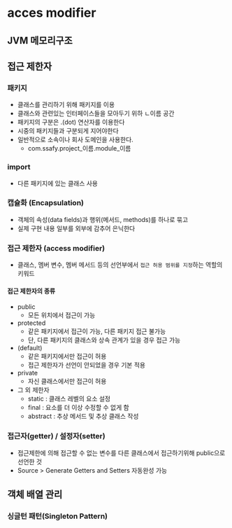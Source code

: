 # acces modifier
## JVM 메모리구조

## 접근 제한자
### 패키지
- 클래스를 관리하기 위해 패키지를 이용
- 클래스와 관련있는 인터페이스들을 모아두기 위하 ㄴ이름 공간
- 패키지의 구분은 .(dot) 연산자를 이용한다
- 시중의 패키지들과 구분되게 지어야한다
- 일반적으로 소속이나 회사 도메인을 사용한다.
    - com.ssafy.project_이름.module_이름

### import
- 다른 패키지에 있는 클래스 사용

### 캡슐화 (Encapsulation)
- 객체의 속성(data fields)과 행위(메서드, methods)를 하나로 묶고
- 실제 구현 내용 일부를 외부에 감추어 은닉한다

### 접근 제한자 (access modifier)
- 클래스, 멤버 변수, 멤버 메서드 등의 선언부에서 `접근 허용 범위를 지정`하는 역할의 키워드
#### 접근 제한자의 종류
- public
    - 모든 위치에서 접근이 가능
- protected
    - 같은 패키지에서 접근이 가능, 다른 패키지 접근 불가능
    - 단, 다른 패키지의 클래스와 상속 관계가 있을 경우 접근 가능
- (default)
    - 같은 패키지에서만 접근이 허용
    - 접근 제한자가 선언이 안되었을 경우 기본 적용
- private
    - 자신 클래스에서만 접근이 허용
- 그 외 제한자
    - static : 클래스 레벨의 요소 설정
    - final : 요소를 더 이상 수정할 수 없게 함
    - abstract : 추상 메서드 및 추상 클래스 작성
### 접근자(getter) / 설정자(setter)
- 접근제한에 의해 접근할 수 없는 변수를 다른 클래스에서 접근하기위해 public으로 선언한 것
- Source > Generate Getters and Setters 자동완성 가능

## 객체 배열 관리
### 싱글턴 패턴(Singleton Pattern)
